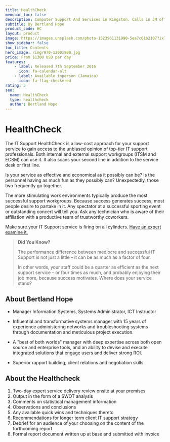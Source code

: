 ```yaml
---
title: HealthCheck
menubar_toc: false
description: Computer Support And Services in Kingston. Calls in JM office hours only please.
subtitle: By Bertland Hope
product_code: HC
layout: product
image: https://images.unsplash.com/photo-1523961131990-5ea7c61b2107?ixlib=rb-1.2.1&ixid=MnwxMjA3fDB8MHxwaG90by1wYWdlfHx8fGVufDB8fHx8&auto=format&fit=crop&w=774&q=80
show_sidebar: false
toc_title: Contents
hero_image: /img/970-1200x800.jpg
price: From $1300 USD per day
features:
    - label: Released 7th September 2016 
      icon: fa-calendar-alt
    - label: Available inperson (Jamaica)
      icon: fa-flag-checkered
rating: 5
seo:
  name: HealthCheck
  type: healthcheck
  author: Bertland Hope
---
```


# HealthCheck

The IT Support HealthCheck is a low-cost approach for your support service to gain access to the unbiased opinion of top-tier IT support professionals. Both internal and external support workgroups (ITSM and ECSM) can use it. It also scans your second line in addition to the service desk or first line. 

Is your service as effective and economical as it possibly can be?
Is the personnel having as much fun as they possibly can?
Unexpectedly, those two frequently go together.

The more stimulating work environments typically produce the most successful support workgroups.
Because success generates success, most people desire to partake in it.
Any spectator at a successful sporting event or outstanding concert will tell you.
Ask any technician who is aware of their affiliation with a productive team of trustworthy coworkers. 

<div class="buttons is-centered">
Make sure your IT Support service is firing on all cylinders. 
<a href="/connect/" class="button is-info" target="_blank">Have an expert examine it.</a>
</div>

> **Did You Know?**
> 
> The performance difference between mediocre and successful IT Support is not just a little – it can be as much as a factor of four.
> 
> 
> In other words, your staff could be a quarter as efficient as the next support service – or four times as much, and probably enjoying their job more, because success motivates. Where does your service stand?

## About Bertland Hope

* Manager Information Systems, Systems Administrator, ICT Instructor

* Influential and transformative systems manager with 15 years of experience administering networks and troubleshooting systems through documentation and meticulous project execution.

* A "best of both worlds" manager with deep expertise across both open source and enterprise tools, and an ability to devise and execute integrated solutions that engage users and deliver strong ROI.

* Superior rapport building, client relations and negotiation skills.



## About the Healthcheck

1. Two-day expert service delivery review onsite at your premises
2. Output in the form of a SWOT analysis
3. Comments on statistical management information
4. Observations and conclusions
5. Any available quick wins and techniques thereto
6. Recommendations for longer term client IT support strategy
7. Debrief for an audience of your choosing on the content of the forthcoming report
8. Formal report document written up at base and submitted with invoice




